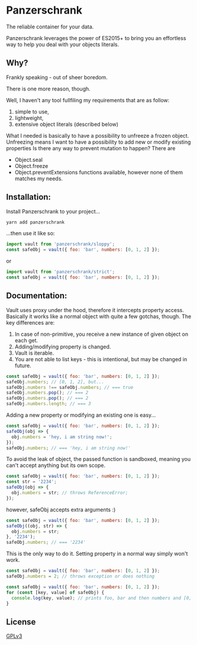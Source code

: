 # Panzerschrank

The reliable container for your data.

Panzerschrank leverages the power of ES2015+ to bring you an effortless way to help you deal with your objects literals.

## Why?

Frankly speaking - out of sheer boredom.

There is one more reason, though.

Well, I haven't any tool fullfiling my requirements that are as follow:
1. simple to use,
2. lightweight,
3. extensive object literals (described below)

What I needed is basically to have a possibility to unfreeze a frozen object.
Unfreezing means I want to have a possibility to add new or modify existing properties 
Is there any way to prevent mutation to happen?
There are
* Object.seal
* Object.freeze 
* Object.preventExtensions
functions available, however none of them matches my needs.


## Installation:

Install Panzerschrank to your project...

```bash
yarn add panzerschrank
```

...then use it like so:

```js
import vault from 'panzerschrank/sloppy';
const safeObj = vault({ foo: 'bar', numbers: [0, 1, 2] });

```
or
```js
import vault from 'panzerschrank/strict';
const safeObj = vault({ foo: 'bar', numbers: [0, 1, 2] });
```

## Documentation:

Vault uses proxy under the hood, therefore it intercepts property access.
Basically it works like a normal object with quite a few gotchas, though.
The key differences are:
1. In case of non-primitive, you receive a new instance of given object on each get.
2. Adding/modifying property is changed.
3. Vault is iterable.
4. You are not able to list keys - this is intentional, but may be changed in future.

```js
const safeObj = vault({ foo: 'bar', numbers: [0, 1, 2] });
safeObj.numbers; // [0, 1, 2], but...
safeObj.numbers !== safeObj.numbers; // === true
safeObj.numbers.pop(); // === 2
safeObj.numbers.pop(); // === 2
safeObj.numbers.length; // === 3
```

Adding a new property or modifying an existing one is easy...
```js
const safeObj = vault({ foo: 'bar', numbers: [0, 1, 2] });
safeObj(obj => {
  obj.numbers = 'hey, i am string now!';
});
safeObj.numbers; // === 'hey, i am string now!'
```

To avoid the leak of object, the passed function is sandboxed, meaning you can't accept anything but its own scope.
```js
const safeObj = vault({ foo: 'bar', numbers: [0, 1, 2] });
const str = '2234';
safeObj(obj => {
  obj.numbers = str; // throws ReferenceError;
});
```
however, safeObj accepts extra arguments :)
```js
const safeObj = vault({ foo: 'bar', numbers: [0, 1, 2] });
safeObj((obj, str) => {
  obj.numbers = str;
}, '2234');
safeObj.numbers; // === '2234'
```

This is the only way to do it. Setting property in a normal way simply won't work.
```js
const safeObj = vault({ foo: 'bar', numbers: [0, 1, 2] });
safeObj.numbers = 2; // throws exception or does nothing
```

```js
const safeObj = vault({ foo: 'bar', numbers: [0, 1, 2] });
for (const [key, value] of safeObj) {
  console.log(key, value); // prints foo, bar and then numbers and [0, 1, 2];
}
```

## License

[GPLv3](LICENSE)
